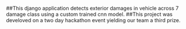 ##This django application detects exterior damages in vehicle across 7 damage class using a custom trained cnn model.
##This project was develoved on a two day hackathon event yielding our team a third prize.
